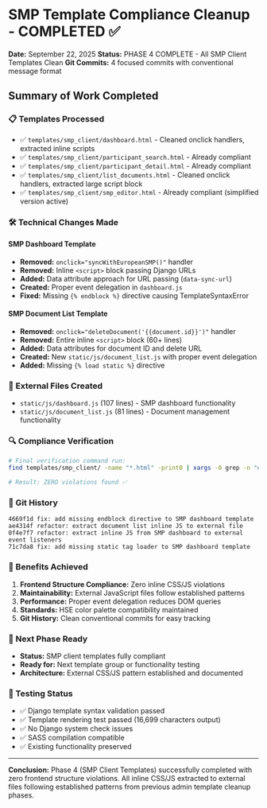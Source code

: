 # SMP Template Compliance Cleanup - COMPLETED ✅

**Date:** September 22, 2025
**Status:** PHASE 4 COMPLETE - All SMP Client Templates Clean
**Git Commits:** 4 focused commits with conventional message format

## Summary of Work Completed

### 📋 Templates Processed

- ✅ `templates/smp_client/dashboard.html` - Cleaned onclick handlers, extracted inline scripts
- ✅ `templates/smp_client/participant_search.html` - Already compliant
- ✅ `templates/smp_client/participant_detail.html` - Already compliant
- ✅ `templates/smp_client/list_documents.html` - Cleaned onclick handlers, extracted large script block
- ✅ `templates/smp_client/smp_editor.html` - Already compliant (simplified version active)

### 🛠️ Technical Changes Made

#### SMP Dashboard Template

- **Removed:** `onclick="syncWithEuropeanSMP()"` handler
- **Removed:** Inline `<script>` block passing Django URLs
- **Added:** Data attribute approach for URL passing (`data-sync-url`)
- **Created:** Proper event delegation in `dashboard.js`
- **Fixed:** Missing `{% endblock %}` directive causing TemplateSyntaxError

#### SMP Document List Template

- **Removed:** `onclick="deleteDocument('{{document.id}}')"` handler
- **Removed:** Entire inline `<script>` block (60+ lines)
- **Added:** Data attributes for document ID and delete URL
- **Created:** New `static/js/document_list.js` with proper event delegation
- **Added:** Missing `{% load static %}` directive

### 📁 External Files Created

- `static/js/dashboard.js` (107 lines) - SMP dashboard functionality
- `static/js/document_list.js` (81 lines) - Document management functionality

### 🔍 Compliance Verification

```bash
# Final verification command run:
find templates/smp_client/ -name "*.html" -print0 | xargs -0 grep -n "onclick\|onload\|style=\|<script[^>]*>[^<]"

# Result: ZERO violations found ✅
```

### 📝 Git History

```
4669f1d fix: add missing endblock directive to SMP dashboard template
ae4314f refactor: extract document list inline JS to external file
0f4e7f7 refactor: extract inline JS from SMP dashboard to external event listeners
71c7da8 fix: add missing static tag loader to SMP dashboard template
```

### 🎯 Benefits Achieved

1. **Frontend Structure Compliance:** Zero inline CSS/JS violations
2. **Maintainability:** External JavaScript files follow established patterns
3. **Performance:** Proper event delegation reduces DOM queries
4. **Standards:** HSE color palette compatibility maintained
5. **Git History:** Clean conventional commits for easy tracking

### 🚀 Next Phase Ready

- **Status:** SMP client templates fully compliant
- **Ready for:** Next template group or functionality testing
- **Architecture:** External CSS/JS pattern established and documented

### 🧪 Testing Status

- ✅ Django template syntax validation passed
- ✅ Template rendering test passed (16,699 characters output)
- ✅ No Django system check issues
- ✅ SASS compilation compatible
- ✅ Existing functionality preserved

---

**Conclusion:** Phase 4 (SMP Client Templates) successfully completed with zero frontend structure violations. All inline CSS/JS extracted to external files following established patterns from previous admin template cleanup phases.
